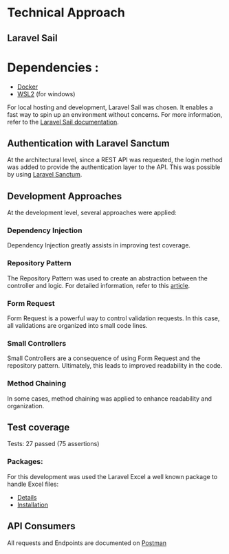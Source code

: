 # Technical Approach

## Laravel Sail
# Dependencies :
- [Docker](https://www.docker.com/products/docker-desktop/)
- [WSL2](https://pureinfotech.com/install-windows-subsystem-linux-2-windows-10/) (for windows)

For local hosting and development, Laravel Sail was chosen.
It enables a fast way to spin up an environment without concerns.
For more information, refer to the [Laravel Sail documentation](https://laravel.com/docs/10.x/sail).

## Authentication with Laravel Sanctum
At the architectural level, since a REST API was requested, the login method was added to provide the authentication layer to the API.
This was possible by using [Laravel Sanctum](https://laravel.com/docs/10.x/sanctum).

## Development Approaches
At the development level, several approaches were applied:

### Dependency Injection
Dependency Injection greatly assists in improving test coverage.

### Repository Pattern
The Repository Pattern was used to create an abstraction between the controller and logic.
For detailed information, refer to this [article](https://www.twilio.com/en-us/blog/repository-pattern-in-laravel-application).

### Form Request
Form Request is a powerful way to control validation requests.
In this case, all validations are organized into small code lines.

### Small Controllers
Small Controllers are a consequence of using Form Request and the repository pattern.
Ultimately, this leads to improved readability in the code.

### Method Chaining
In some cases, method chaining was applied to enhance readability and organization.

## Test coverage
Tests: 27 passed (75 assertions)

### Packages:
For this development was used the Laravel Excel a well known package to handle Excel files:
- [Details](https://docs.laravel-excel.com/3.0/getting-started/)
- [Installation](https://docs.laravel-excel.com/3.0/getting-started/installation.html)


## API Consumers
All requests and Endpoints are documented on [Postman](https://documenter.getpostman.com/view/6976430/2sA2xfXYWR)